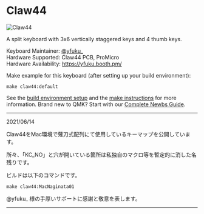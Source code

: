 # Claw44

![Claw44](https://i.imgur.com/5a8iogl.jpg)

A split keyboard with 3x6 vertically staggered keys and 4 thumb keys.

Keyboard Maintainer: [@yfuku_](https://twitter.com/yfuku_)  
Hardware Supported: Claw44 PCB, ProMicro  
Hardware Availability: https://yfuku.booth.pm/  

Make example for this keyboard (after setting up your build environment):

    make claw44:default

See the [build environment setup](https://docs.qmk.fm/#/getting_started_build_tools) and the [make instructions](https://docs.qmk.fm/#/getting_started_make_guide) for more information. Brand new to QMK? Start with our [Complete Newbs Guide](https://docs.qmk.fm/#/newbs).

-------------

2021/06/14

Claw44をMac環境で薙刀式配列にて使用しているキーマップを公開しています。

所々、「KC_NO」と穴が開いている箇所は私独自のマクロ等を暫定的に消した名残りです。

ビルドは以下のコマンドです。

```make claw44:MacNaginata01```


@yfuku_ 様の手厚いサポートに感謝と敬意を表します。

-----------